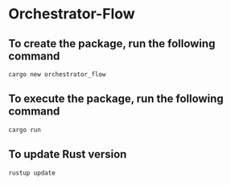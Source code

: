 # Orchestrator-Flow

## To create the package, run the following command

```shell
cargo new orchestrator_flow
```

## To execute the package, run the following command

```shell
cargo run
```

## To update Rust version

```shell
rustup update
```
